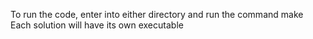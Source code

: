To run the code, enter into either directory and run the command make
Each solution will have its own executable
